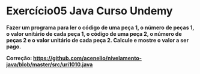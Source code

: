 # Exercício05 Java Curso Undemy

**Fazer um programa para ler o código de uma peça 1, o número de peças 1, o valor unitário de cada peça 1, o
código de uma peça 2, o número de peças 2 e o valor unitário de cada peça 2. Calcule e mostre o valor a ser pago.**

**Correção: https://github.com/acenelio/nivelamento-java/blob/master/src/uri1010.java**


